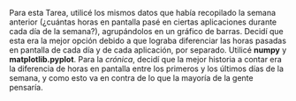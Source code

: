 Para esta Tarea, utilicé los mismos datos que había recopilado la semana anterior (¿cuántas horas en pantalla pasé en ciertas aplicaciones durante cada día de la semana?), agrupándolos en un gráfico de barras. Decidí que esta era la mejor opción debido a que lograba diferenciar las horas pasadas en pantalla de cada día y de cada aplicación, por separado. Utilicé **numpy** y **matplotlib.pyplot**.
Para la *crónica*, decidí que la mejor historia a contar era la diferencia de horas en pantalla entre los primeros y los últimos días de la semana, y como esto va en contra de lo que la mayoría de la gente pensaría.